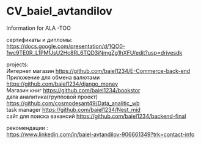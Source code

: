 # CV_baiel_avtandilov
Information for ALA -TOO

сертификаты и дипломы:     
https://docs.google.com/presentation/d/1QO0-1wc9TE0R_L1PMfJsU2Hc8RL6TQD3iNmgZg1hXFU/edit?usp=drivesdk

projects:    
Интернет магазин https://github.com/baiel1234/E-Commerce-back-end     
Приложение для обмена валютами https://github.com/baiel1234/django_money     
Магазин книг https://github.com/baiel1234/bookstor     
дата аналитика(групповой проект) https://github.com/cosmodesant49/Data_analitic_wb     
task manager https://github.com/baiel1234/Nest_mid     
сайт для поиска вакансий https://github.com/baiel1234/backend-final

рекомендации :     
https://www.linkedin.com/in/baiel-avtandilov-906661349?trk=contact-info
